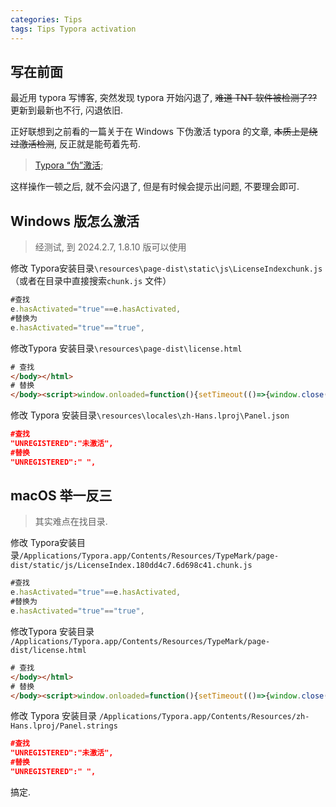 ```yaml
---
categories: Tips
tags: Tips Typora activation
---
```


## 写在前面

最近用 typora 写博客, 突然发现 typora 开始闪退了, ~~难道 TNT 软件被检测了??~~ 更新到最新也不行, 闪退依旧.

正好联想到之前看的一篇关于在 Windows 下伪激活 typora 的文章, ~~本质上是绕过激活检测~~, 反正就是能苟着先苟.

>   [Typora “伪”激活](https://mp.weixin.qq.com/s/XS_1bEbO-HNg2SXYRlP61Q);

这样操作一顿之后, 就不会闪退了, 但是有时候会提示出问题, 不要理会即可. 

## Windows 版怎么激活

>   经测试, 到 2024.2.7, 1.8.10 版可以使用

修改 Typora安装目录`\resources\page-dist\static\js\LicenseIndexchunk.js` （或者在目录中直接搜索`chunk.js` 文件）

```js
#查找
e.hasActivated="true"==e.hasActivated,
#替换为
e.hasActivated="true"=="true",
```

修改Typora 安装目录`\resources\page-dist\license.html`

```html
# 查找
</body></html>
# 替换
</body><script>window.onloaded=function(){setTimeout(()=>{window.close();},5);}</script></html>
```

修改 Typora 安装目录`\resources\locales\zh-Hans.lproj\Panel.json`

```json
#查找
"UNREGISTERED":"未激活",
#替换
"UNREGISTERED":" ",
```

## macOS 举一反三

>   其实难点在找目录. 

修改 Typora安装目录`/Applications/Typora.app/Contents/Resources/TypeMark/page-dist/static/js/LicenseIndex.180dd4c7.6d698c41.chunk.js` 

```js
#查找
e.hasActivated="true"==e.hasActivated,
#替换为
e.hasActivated="true"=="true",
```

修改Typora 安装目录 `/Applications/Typora.app/Contents/Resources/TypeMark/page-dist/license.html` 

```html
# 查找
</body></html>
# 替换
</body><script>window.onloaded=function(){setTimeout(()=>{window.close();},5);}</script></html>
```

修改 Typora 安装目录 `/Applications/Typora.app/Contents/Resources/zh-Hans.lproj/Panel.strings` 

```json
#查找
"UNREGISTERED":"未激活",
#替换
"UNREGISTERED":" ",
```

搞定. 
